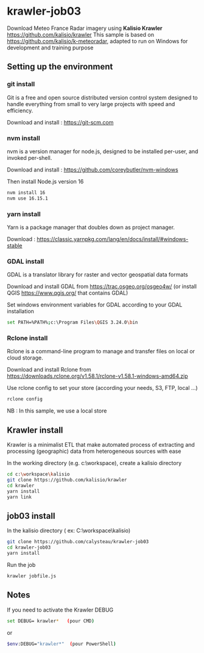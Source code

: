 # krawler-job03

 Download Meteo France Radar imagery using __Kalisio Krawler__ https://github.com/kalisio/krawler
 This sample is based on https://github.com/kalisio/k-meteoradar, adapted to run on Windows for development and training purpose

## Setting up the environment

### git install
Git is a free and open source distributed version control system designed to handle everything from small to very large projects with speed and efficiency.

Download and install : https://git-scm.com

### nvm install
nvm is a version manager for node.js, designed to be installed per-user, and invoked per-shell.

Download and install : https://github.com/coreybutler/nvm-windows

Then install Node.js version 16

```bash
nvm install 16
nvm use 16.15.1
```

### yarn install
Yarn is a package manager that doubles down as project manager.

Download : https://classic.yarnpkg.com/lang/en/docs/install/#windows-stable

### GDAL install
GDAL is a translator library for raster and vector geospatial data formats

Download and install GDAL from https://trac.osgeo.org/osgeo4w/ (or install QGIS https://www.qgis.org/ that contains GDAL)

Set windows environment variables for GDAL according to your GDAL installation

```bash
set PATH=%PATH%;c:\Program Files\QGIS 3.24.0\bin
```

### Rclone install
Rclone is a command-line program to manage and transfer files on local or cloud storage.

Download and install Rclone from https://downloads.rclone.org/v1.58.1/rclone-v1.58.1-windows-amd64.zip

Use rclone config to set your store (according your needs, S3, FTP, local ...)

```bash
rclone config
```
NB : In this sample, we use a local store

## Krawler install
Krawler is a minimalist ETL that make automated process of extracting and processing (geographic) data from heterogeneous sources with ease

In the working directory (e.g. c:\workspace), create a kalisio directory

```bash
cd c:\workspace\kalisio
git clone https://github.com/kalisio/krawler
cd krawler
yarn install
yarn link
```

## job03 install
In the kalisio directory ( ex: C:\workspace\kalisio)

```bash
git clone https://github.com/calysteau/krawler-job03
cd krawler-job03
yarn install
```

Run the job
```bash
krawler jobfile.js
```

## Notes

If you need to activate the Krawler DEBUG

```bash
set DEBUG= krawler*   (pour CMD)
```
or 
```bash
$env:DEBUG="krawler*"  (pour PowerShell)
```
